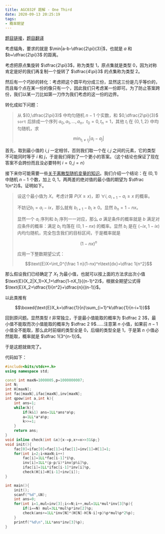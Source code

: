 ```yaml
---
title: AGC032F 题解 - One Third
date: 2020-09-13 20:25:19
tags:
- 概率期望
---
```


[题目链接](https://atcoder.jp/contests/agc032/tasks/agc032_f)，[题目翻译](https://www.luogu.com.cn/problem/AT4521)

<!--more-->

考虑辐角，要求的就是 $\min|a-b-\dfrac{2\pi}{3}|$，也就是 $a$ 和 $b+\dfrac{2\pi}3$ 的距离。

考虑把原点集旋转 $\dfrac{2\pi}3$，称为类型 $1$，原点集就是类型 $0$，因为对称肯定是好的我们再复制一个旋转了 $\dfrac{4\pi}3$ 的点集称为类型 $2$。

然后有一个巧妙的转化：考虑把这个圆平均分成三份，显然这三份是几乎等价的，而且每个点在某一份的像只有一个，因此我们只考虑某一份即可。为了防止答案跨份，我们以某一刀比如第一刀作为我们考虑的这一份的边界。

转化成如下问题：

> 从 $(0,\dfrac{2\pi}3)$ 中均匀随机 $n-1$ 个实数，和 $0,\dfrac{2\pi}{3}$ ``sort`` 后排成一个序列 $a_0,a_1,...,a_n$，$t_0=0,t_n=1$，其他 $t_i$ 在 $\{0,1,2\}$ 中均匀随机，求
>
>$$\min_{t_i\neq t_j}|a_i-a_j|$$

首先，取到最小值的 $i,j$ 一定相邻，否则我们取一个在 $i,j$ 之间的元素，它的类型不可能同时等于 $i$ 和 $j$，于是我们得到了一个更小的答案。（这个结论也保证了现在答案不会跨份而且没必要特判 $i=0,j=n$）

接下来你可能需要一些[关于离散型随机变量的知识](https://xyix.github.io/2020/09/01/probability-expectation/#%E8%BF%9E%E7%BB%AD%E6%83%85%E5%BD%A2%E4%B8%8B%E7%9A%84%E9%9A%8F%E6%9C%BA%E5%8F%98%E9%87%8F)。我们介绍一个结论：在 $(0,1)$ 中随机 $n-1$ 个数，加上 $0,1$，两两差的绝对值的最小值的期望为 $\dfrac 1{n^2}$。证明如下。

> 设这个最小值为 $X$。考虑计算 $P(X\ge x)$，即 $\forall i,a_{i+1}-a_i\ge x$ 的概率。
>
> 不妨记$b_{i}=a_{i}-ix$，那么就有 $b_{i+1}-b_{i}\ge 0$。显然 $b_n=1-nx$。
>
> 显然一个 $a_i$ 序列和 $b_i$ 序列一一对应，那么 $a$ 满足条件的概率就是 $b$ 满足对应条件的概率：满足 $b_i$ 均落在 $(0,1-nx)$ 的概率。显然 $b_i$ 是在 $(-ix,1-ix)$ 内均匀随机，完全包含我们的目标区间，于是概率就是
>
> $$(1-nx)^n$$
>
> 应用一下整数期望公式：
> 
> $$\text{E}X=\int_0^{\frac 1 n}(1-nx)^n\text{dx}=\dfrac 1{n^2}$$

那么假设我们已经确定了 $X_1$ 为最小值，也就可以按上面的方法求出次小值 $\text{E}(X_2|X_1)=X_1+\dfrac{1-nX_1}{(n-1)^2}$，根据全期望公式得 $\text{E}X_2=\dfrac{1}{n^2}+\dfrac{n}{(n-1)}$。

以此类推有

$$\boxed{\text{E}X_k=\dfrac{1}{n}\sum_{i=1}^k\dfrac{1}{n-i+1}}$$

回到原问题。显然类型 $t$ 非常独立，于是最小值能取的概率为 $\dfrac 2 3$，最小值不能取而次小值能取的概率为 $\dfrac 2 9$……注意第 $n$ 小值，如果前 $n-1$ 小值全不能取，那么此时前缀的类型全是 0，后缀的类型全是 1，于是第 $n$ 小值必然能取，概率就是 $\dfrac 1{3^{n-1}}$。

于是这题就做完了。

代码如下：

```cpp
#include<bits/stdc++.h>
using namespace std;

const int maxN=1000005,p=1000000007;
int N;
int H[maxN];
int fac[maxN],ifac[maxN],inv[maxN];
int qpow(int a,int k){
    int ans=1;
    while(k){
        if(k&1) ans=1LL*ans*a%p;
        a=1LL*a*a%p;
        k>>=1;
    }
    return ans;
}
void inline check(int &x){x-=p,x+=x>>31&p;}
void init(){
    fac[0]=ifac[0]=fac[1]=ifac[1]=inv[1]=H[1]=1;
    for(int i=2;i<maxN;i++)
    	fac[i]=1LL*fac[i-1]*i%p,
    	inv[i]=1LL*(p-p/i)*inv[p%i]%p,
    	ifac[i]=1LL*ifac[i-1]*inv[i]%p,
    	check(H[i]=H[i-1]+inv[i]);
}

int main(){
	init();
	scanf("%d",&N);
	int ans=0;
	for(int i=1,mul=inv[3];i<=N;i++,mul=1LL*mul*inv[3]%p){
		if(i==N) mul=3LL*mul%p*inv[2]%p;
		check(ans+=1LL*inv[N]*(H[N]-H[N-i]+p)%p*mul%p*2%p);
	}
	printf("%d\n",1LL*ans*inv[3]%p);
}
```